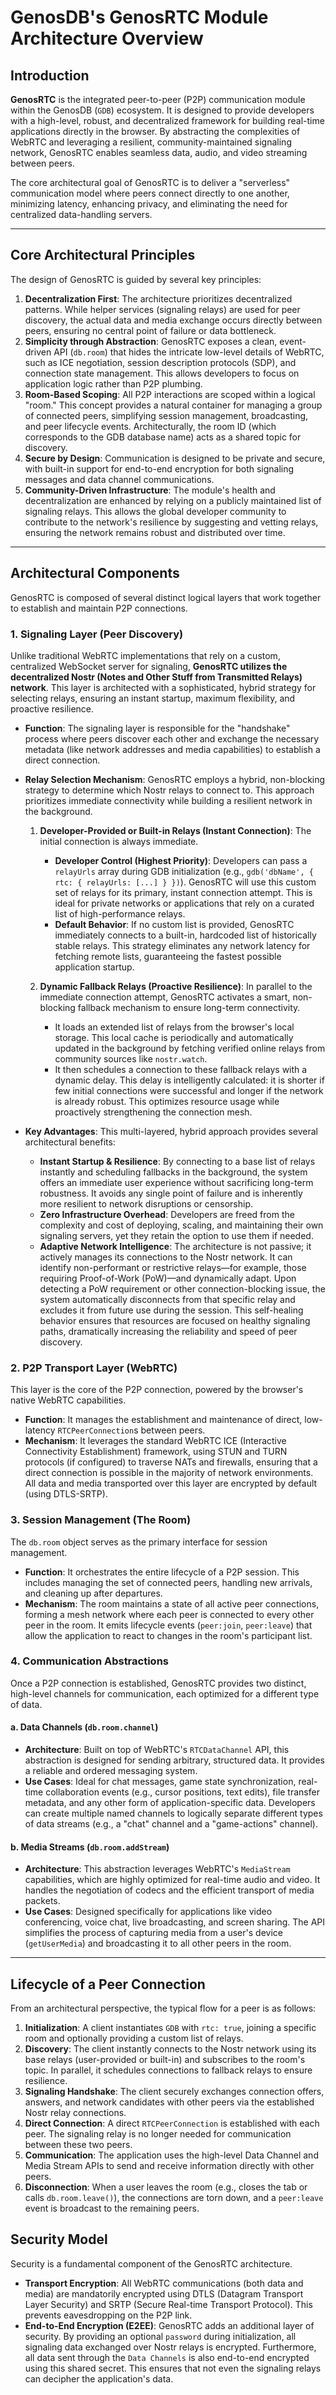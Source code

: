 # GenosDB's GenosRTC Module Architecture Overview

## Introduction

**GenosRTC** is the integrated peer-to-peer (P2P) communication module within the GenosDB (`GDB`) ecosystem. It is designed to provide developers with a high-level, robust, and decentralized framework for building real-time applications directly in the browser. By abstracting the complexities of WebRTC and leveraging a resilient, community-maintained signaling network, GenosRTC enables seamless data, audio, and video streaming between peers.

The core architectural goal of GenosRTC is to deliver a "serverless" communication model where peers connect directly to one another, minimizing latency, enhancing privacy, and eliminating the need for centralized data-handling servers.

---

## Core Architectural Principles

The design of GenosRTC is guided by several key principles:

1.  **Decentralization First**: The architecture prioritizes decentralized patterns. While helper services (signaling relays) are used for peer discovery, the actual data and media exchange occurs directly between peers, ensuring no central point of failure or data bottleneck.
2.  **Simplicity through Abstraction**: GenosRTC exposes a clean, event-driven API (`db.room`) that hides the intricate low-level details of WebRTC, such as ICE negotiation, session description protocols (SDP), and connection state management. This allows developers to focus on application logic rather than P2P plumbing.
3.  **Room-Based Scoping**: All P2P interactions are scoped within a logical "room." This concept provides a natural container for managing a group of connected peers, simplifying session management, broadcasting, and peer lifecycle events. Architecturally, the room ID (which corresponds to the GDB database name) acts as a shared topic for discovery.
4.  **Secure by Design**: Communication is designed to be private and secure, with built-in support for end-to-end encryption for both signaling messages and data channel communications.
5.  **Community-Driven Infrastructure**: The module's health and decentralization are enhanced by relying on a publicly maintained list of signaling relays. This allows the global developer community to contribute to the network's resilience by suggesting and vetting relays, ensuring the network remains robust and distributed over time.

---

## Architectural Components

GenosRTC is composed of several distinct logical layers that work together to establish and maintain P2P connections.

### 1. Signaling Layer (Peer Discovery)

Unlike traditional WebRTC implementations that rely on a custom, centralized WebSocket server for signaling, **GenosRTC utilizes the decentralized Nostr (Notes and Other Stuff from Transmitted Relays) network**. This layer is architected with a sophisticated, hybrid strategy for selecting relays, ensuring an instant startup, maximum flexibility, and proactive resilience.

-   **Function**: The signaling layer is responsible for the "handshake" process where peers discover each other and exchange the necessary metadata (like network addresses and media capabilities) to establish a direct connection.
-   **Relay Selection Mechanism**: GenosRTC employs a hybrid, non-blocking strategy to determine which Nostr relays to connect to. This approach prioritizes immediate connectivity while building a resilient network in the background.

    1.  **Developer-Provided or Built-in Relays (Instant Connection)**: The initial connection is always immediate.
        -   **Developer Control (Highest Priority)**: Developers can pass a `relayUrls` array during GDB initialization (e.g., `gdb('dbName', { rtc: { relayUrls: [...] } })`). GenosRTC will use this custom set of relays for its primary, instant connection attempt. This is ideal for private networks or applications that rely on a curated list of high-performance relays.
        -   **Default Behavior**: If no custom list is provided, GenosRTC immediately connects to a built-in, hardcoded list of historically stable relays. This strategy eliminates any network latency for fetching remote lists, guaranteeing the fastest possible application startup.

    2.  **Dynamic Fallback Relays (Proactive Resilience)**: In parallel to the immediate connection attempt, GenosRTC activates a smart, non-blocking fallback mechanism to ensure long-term connectivity.
        -   It loads an extended list of relays from the browser's local storage. This local cache is periodically and automatically updated in the background by fetching verified online relays from community sources like `nostr.watch`.
        -   It then schedules a connection to these fallback relays with a dynamic delay. This delay is intelligently calculated: it is shorter if few initial connections were successful and longer if the network is already robust. This optimizes resource usage while proactively strengthening the connection mesh.

-   **Key Advantages**: This multi-layered, hybrid approach provides several architectural benefits:
    -   **Instant Startup & Resilience**: By connecting to a base list of relays instantly and scheduling fallbacks in the background, the system offers an immediate user experience without sacrificing long-term robustness. It avoids any single point of failure and is inherently more resilient to network disruptions or censorship.
    -   **Zero Infrastructure Overhead**: Developers are freed from the complexity and cost of deploying, scaling, and maintaining their own signaling servers, yet they retain the option to use them if needed.
    -   **Adaptive Network Intelligence**: The architecture is not passive; it actively manages its connections to the Nostr network. It can identify non-performant or restrictive relays—for example, those requiring Proof-of-Work (PoW)—and dynamically adapt. Upon detecting a PoW requirement or other connection-blocking issue, the system automatically disconnects from that specific relay and excludes it from future use during the session. This self-healing behavior ensures that resources are focused on healthy signaling paths, dramatically increasing the reliability and speed of peer discovery.

### 2. P2P Transport Layer (WebRTC)

This layer is the core of the P2P connection, powered by the browser's native WebRTC capabilities.

-   **Function**: It manages the establishment and maintenance of direct, low-latency `RTCPeerConnection`s between peers.
-   **Mechanism**: It leverages the standard WebRTC ICE (Interactive Connectivity Establishment) framework, using STUN and TURN protocols (if configured) to traverse NATs and firewalls, ensuring that a direct connection is possible in the majority of network environments. All data and media transported over this layer are encrypted by default (using DTLS-SRTP).

### 3. Session Management (The Room)

The `db.room` object serves as the primary interface for session management.

-   **Function**: It orchestrates the entire lifecycle of a P2P session. This includes managing the set of connected peers, handling new arrivals, and cleaning up after departures.
-   **Mechanism**: The room maintains a state of all active peer connections, forming a mesh network where each peer is connected to every other peer in the room. It emits lifecycle events (`peer:join`, `peer:leave`) that allow the application to react to changes in the room's participant list.

### 4. Communication Abstractions

Once a P2P connection is established, GenosRTC provides two distinct, high-level channels for communication, each optimized for a different type of data.

#### a. Data Channels (`db.room.channel`)

-   **Architecture**: Built on top of WebRTC's `RTCDataChannel` API, this abstraction is designed for sending arbitrary, structured data. It provides a reliable and ordered messaging system.
-   **Use Cases**: Ideal for chat messages, game state synchronization, real-time collaboration events (e.g., cursor positions, text edits), file transfer metadata, and any other form of application-specific data. Developers can create multiple named channels to logically separate different types of data streams (e.g., a "chat" channel and a "game-actions" channel).

#### b. Media Streams (`db.room.addStream`)

-   **Architecture**: This abstraction leverages WebRTC's `MediaStream` capabilities, which are highly optimized for real-time audio and video. It handles the negotiation of codecs and the efficient transport of media packets.
-   **Use Cases**: Designed specifically for applications like video conferencing, voice chat, live broadcasting, and screen sharing. The API simplifies the process of capturing media from a user's device (`getUserMedia`) and broadcasting it to all other peers in the room.

---

## Lifecycle of a Peer Connection

From an architectural perspective, the typical flow for a peer is as follows:

1.  **Initialization**: A client instantiates `GDB` with `rtc: true`, joining a specific room and optionally providing a custom list of relays.
2.  **Discovery**: The client instantly connects to the Nostr network using its base relays (user-provided or built-in) and subscribes to the room's topic. In parallel, it schedules connections to fallback relays to ensure resilience.
3.  **Signaling Handshake**: The client securely exchanges connection offers, answers, and network candidates with other peers via the established Nostr relay connections.
4.  **Direct Connection**: A direct `RTCPeerConnection` is established with each peer. The signaling relay is no longer needed for communication between these two peers.
5.  **Communication**: The application uses the high-level Data Channel and Media Stream APIs to send and receive information directly with other peers.
6.  **Disconnection**: When a user leaves the room (e.g., closes the tab or calls `db.room.leave()`), the connections are torn down, and a `peer:leave` event is broadcast to the remaining peers.

## Security Model

Security is a fundamental component of the GenosRTC architecture.

-   **Transport Encryption**: All WebRTC communications (both data and media) are mandatorily encrypted using DTLS (Datagram Transport Layer Security) and SRTP (Secure Real-time Transport Protocol). This prevents eavesdropping on the P2P link.
-   **End-to-End Encryption (E2EE)**: GenosRTC adds an additional layer of security. By providing an optional `password` during initialization, all signaling data exchanged over Nostr relays is encrypted. Furthermore, all data sent through the `Data Channels` is also end-to-end encrypted using this shared secret. This ensures that not even the signaling relays can decipher the application's data.